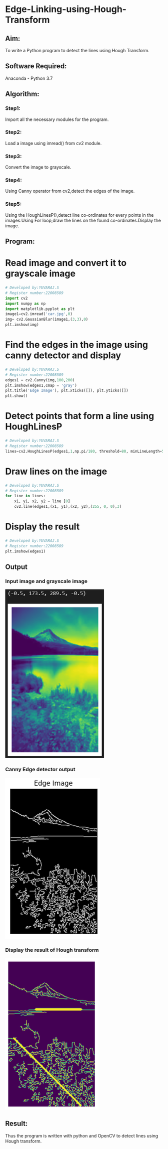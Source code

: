 # Edge-Linking-using-Hough-Transform
## Aim:
To write a Python program to detect the lines using Hough Transform.

## Software Required:
Anaconda - Python 3.7

## Algorithm:
### Step1:
Import all the necessary modules for the program.
### Step2:
Load a image using imread() from cv2 module.
### Step3:
Convert the image to grayscale.
### Step4:
Using Canny operator from cv2,detect the edges of the image.
### Step5:
Using the HoughLinesP(),detect line co-ordinates for every points in the images.Using For loop,draw the lines on the found co-ordinates.Display the image.
## Program:


# Read image and convert it to grayscale image
```python
# Developed by:YUVARAJ.S
# Register number:22008589
import cv2
import numpy as np
import matplotlib.pyplot as plt
image1=cv2.imread('car.jpg',0)
img= cv2.GaussianBlur(image1,(3,3),0)
plt.imshow(img)
```


# Find the edges in the image using canny detector and display
```python
# Developed by:YUVARAJ.S
# Register number:22008589
edges1 = cv2.Canny(img,100,200)
plt.imshow(edges1,cmap = 'gray')
plt.title('Edge Image'), plt.xticks([]), plt.yticks([])
plt.show()
```


# Detect points that form a line using HoughLinesP
```python
# Developed by:YUVARAJ.S
# Register number:22008589
lines=cv2.HoughLinesP(edges1,1,np.pi/180, threshold=80, minLineLength=50,maxLineGap=250)
```


# Draw lines on the image
```python
# Developed by:YUVARAJ.S
# Register number:22008589
for line in lines:
    x1, y1, x2, y2 = line [0] 
    cv2.line(edges1,(x1, y1),(x2, y2),(255, 0, 0),3)
```


# Display the result
```python
# Developed by:YUVARAJ.S
# Register number:22008589
plt.imshow(edges1)
```




## Output

### Input image and grayscale image
![](./1st.png)
### Canny Edge detector output

![](./2nd.png)

### Display the result of Hough transform
![](./3rd.png)

## Result:
Thus the program is written with python and OpenCV to detect lines using Hough transform. 
